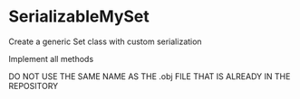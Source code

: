 # SerializableMySet
Create a generic Set class with custom serialization

Implement all methods

DO NOT USE THE SAME NAME AS THE .obj FILE THAT IS ALREADY IN THE REPOSITORY

